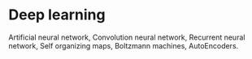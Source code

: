 # Deep learning
Artificial neural network,
Convolution neural network, 
Recurrent neural network,
Self organizing maps,
Boltzmann machines,
AutoEncoders.
